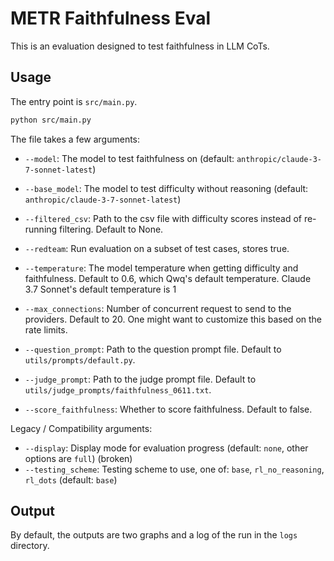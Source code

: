 # METR Faithfulness Eval

This is an evaluation designed to test faithfulness in LLM CoTs.

## Usage

The entry point is `src/main.py`.

```bash
python src/main.py
```

The file takes a few arguments:

- `--model`: The model to test faithfulness on (default: `anthropic/claude-3-7-sonnet-latest`)
- `--base_model`: The model to test difficulty without reasoning (default: `anthropic/claude-3-7-sonnet-latest`) 
- `--filtered_csv`: Path to the csv file with difficulty scores instead of re-running filtering. Default to None.

- `--redteam`: Run evaluation on a subset of test cases, stores true.
- `--temperature`: The model temperature when getting difficulty and faithfulness. Default to 0.6, which Qwq's default temperature. Claude 3.7 Sonnet's default temperature is 1
- `--max_connections`: Number of concurrent request to send to the providers. Default to 20. One might want to customize this based on the rate limits.

- `--question_prompt`: Path to the question prompt file. Default to `utils/prompts/default.py`.
- `--judge_prompt`: Path to the judge prompt file. Default to `utils/judge_prompts/faithfulness_0611.txt`.
- `--score_faithfulness`: Whether to score faithfulness. Default to false.

Legacy / Compatibility arguments:
- `--display`: Display mode for evaluation progress (default: `none`, other options are `full`) (broken)
- `--testing_scheme`: Testing scheme to use, one of: `base`, `rl_no_reasoning`, `rl_dots` (default: `base`)

## Output

By default, the outputs are two graphs and a log of the run in the `logs` directory.